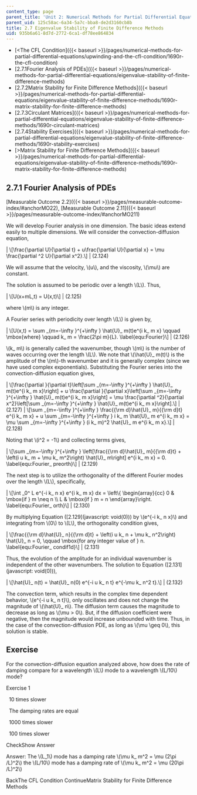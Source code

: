 ```yaml
---
content_type: page
parent_title: 'Unit 2: Numerical Methods for Partial Differential Equations'
parent_uid: 125c58ac-6a34-5a7c-bba8-de2d3160cb8b
title: 2.7 Eigenvalue Stability of Finite Difference Methods
uid: 935b6a61-8d7d-2772-6ca1-df78ee864834
---
```


*   [<The CFL Condition]({{< baseurl >}}/pages/numerical-methods-for-partial-differential-equations/upwinding-and-the-cfl-condition/1690r-the-cfl-condition)
*   [2.7.1Fourier Analysis of PDEs]({{< baseurl >}}/pages/numerical-methods-for-partial-differential-equations/eigenvalue-stability-of-finite-difference-methods)
*   [2.7.2Matrix Stability for Finite Difference Methods]({{< baseurl >}}/pages/numerical-methods-for-partial-differential-equations/eigenvalue-stability-of-finite-difference-methods/1690r-matrix-stability-for-finite-difference-methods)
*   [2.7.3Circulant Matrices]({{< baseurl >}}/pages/numerical-methods-for-partial-differential-equations/eigenvalue-stability-of-finite-difference-methods/1690r-circulant-matrices)
*   [2.7.4Stability Exercises]({{< baseurl >}}/pages/numerical-methods-for-partial-differential-equations/eigenvalue-stability-of-finite-difference-methods/1690r-stability-exercises)
*   [\>Matrix Stability for Finite Difference Methods]({{< baseurl >}}/pages/numerical-methods-for-partial-differential-equations/eigenvalue-stability-of-finite-difference-methods/1690r-matrix-stability-for-finite-difference-methods)

2.7.1 Fourier Analysis of PDEs
------------------------------

[Measurable Outcome 2.2]({{< baseurl >}}/pages/measurable-outcome-index/#anchorMO22), [Measurable Outcome 2.11]({{< baseurl >}}/pages/measurable-outcome-index/#anchorMO211)

We will develop Fourier analysis in one dimension. The basic ideas extend easily to multiple dimensions. We will consider the convection-diffusion equation,

| \\\[\\frac{\\partial U}{\\partial t} + u\\frac{\\partial U}{\\partial x} = \\mu \\frac{\\partial ^2 U}{\\partial x^2}.\\\] | (2.124) 

We will assume that the velocity, \\(u\\), and the viscosity, \\(\\mu\\) are constant.

The solution is assumed to be periodic over a length \\(L\\). Thus,

| \\\[U(x+mL,t) = U(x,t)\\\] | (2.125) 

where \\(m\\) is any integer.

A Fourier series with periodicity over length \\(L\\) is given by,

| \\\[U(x,t) = \\sum \_{m=-\\infty }^{+\\infty } \\hat{U}\_ m(t)e^{i k\_ m x} \\qquad \\mbox{where} \\qquad k\_ m = \\frac{2\\pi m}{L}. \\label{equ:Fourier}\\\] | (2.126) 

\\(k\_ m\\) is generally called the wavenumber, though \\(m\\) is the number of waves occurring over the length \\(L\\). We note that \\(\\hat{U}\_ m(t)\\) is the amplitude of the \\(m\\)-th wavenumber and it is generally complex (since we have used complex exponentials). Substituting the Fourier series into the convection-diffusion equation gives,

| \\\[\\frac{\\partial }{\\partial t}\\left\[\\sum \_{m=-\\infty }^{+\\infty } \\hat{U}\_ m(t)e^{i k\_ m x}\\right\] + u \\frac{\\partial }{\\partial x}\\left\[\\sum \_{m=-\\infty }^{+\\infty } \\hat{U}\_ m(t)e^{i k\_ m x}\\right\] = \\mu \\frac{\\partial ^2}{\\partial x^2}\\left\[\\sum \_{m=-\\infty }^{+\\infty } \\hat{U}\_ m(t)e^{i k\_ m x}\\right\].\\\] | (2.127) | \\\[\\sum \_{m=-\\infty }^{+\\infty } \\frac{{\\rm d}\\hat{U}\_ m}{{\\rm d}t} e^{i k\_ m x} + u \\sum \_{m=-\\infty }^{+\\infty } i k\_ m \\hat{U}\_ m e^{i k\_ m x} = \\mu \\sum \_{m=-\\infty }^{+\\infty } (i k\_ m)^2 \\hat{U}\_ m e^{i k\_ m x}.\\\] | (2.128) 

Noting that \\(i^2 = -1\\) and collecting terms gives,

| \\\[\\sum \_{m=-\\infty }^{+\\infty } \\left\[\\frac{{\\rm d}\\hat{U}\_ m}{{\\rm d}t} + \\left(i u k\_ m + \\mu k\_ m^2\\right) \\hat{U}\_ m\\right\] e^{i k\_ m x} = 0. \\label{equ:Fourier\_ preorth}\\\] | (2.129) 

The next step is to utilize the orthogonality of the different Fourier modes over the length \\(L\\), specifically,

| \\\[\\int \_0^ L e^{-i k\_ n x} e^{i k\_ m x} dx = \\left\\{ \\begin{array}{cc} 0 & \\mbox{if } m \\neq n \\\\ L & \\mbox{if } m = n \\end{array}\\right. \\label{equ:Fourier\_ orth}\\\] | (2.130) 

By multiplying Equation ([2.129](javascript: void(0))) by \\(e^{-i k\_ n x}\\) and integrating from \\(0\\) to \\(L\\), the orthogonality condition gives,

| \\\[\\frac{{\\rm d}\\hat{U}\_ n}{{\\rm d}t} + \\left(i u k\_ n + \\mu k\_ n^2\\right) \\hat{U}\_ n = 0, \\qquad \\mbox{for any integer value of } n. \\label{equ:Fourier\_ condif1d}\\\] | (2.131) 

Thus, the evolution of the amplitude for an individual wavenumber is independent of the other wavenumbers. The solution to Equation ([2.131](javascript: void(0))),

| \\\[\\hat{U}\_ n(t) = \\hat{U}\_ n(0) e^{-i u k\_ n t} e^{-\\mu k\_ n^2 t}.\\\] | (2.132) 

The convection term, which results in the complex time dependent behavior, \\(e^{-i u k\_ n t}\\), only oscillates and does not change the magnitude of \\(\\hat{U}\_ n\\). The diffusion term causes the magnitude to decrease as long as \\(\\mu > 0\\). But, if the diffusion coefficient were negative, then the magnitude would increase unbounded with time. Thus, in the case of the convection-diffusion PDE, as long as \\(\\mu \\geq 0\\), this solution is stable.

Exercise
--------

For the convection-diffusion equation analyzed above, how does the rate of damping compare for a wavelength \\(L\\) mode to a wavelength \\(L/10\\) mode?

Exercise 1

&nbsp; 10 times slower &nbsp;

&nbsp; The damping rates are equal &nbsp;

&nbsp; 1000 times slower &nbsp;

&nbsp; 100 times slower &nbsp;

CheckShow Answer

Answer: The \\(L\_1\\) mode has a damping rate \\(\\mu k\_ m^2 = \\mu (2\\pi /L)^2\\) the \\(L/10\\) mode has a damping rate of \\(\\mu k\_ m^2 = \\mu (20\\pi /L)^2\\)

BackThe CFL Condition ContinueMatrix Stability for Finite Difference Methods